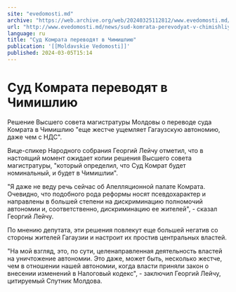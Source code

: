 ```yaml
---
site: "evedomosti.md"
archive: "https://web.archive.org/web/20240325112812/www.evedomosti.md/news/sud-komrata-perevodyat-v-chimishliyu"
url: "http://www.evedomosti.md/news/sud-komrata-perevodyat-v-chimishliyu"
language: ru
title: "Суд Комрата переводят в Чимишлию"
publication: '[[Moldavskie Vedomosti]]'
published: 2024-03-05T15:14
---
```


# Суд Комрата переводят в Чимишлию

Решение Высшего совета магистратуры Молдовы о переводе суда Комрата в Чимишлию "еще жестче ущемляет Гагаузскую автономию, даже чем с НДС".

Вице-спикер Народного собрания Георгий Лейчу отметил, что в настоящий момент ожидает копии решения Высшего совета магистратуры, "который определил, что Суд Комрат будет номинальный, и будет в Чимишлии".

"Я даже не веду речь сейчас об Апелляционной палате Комрата. Очевидно, что подобного рода реформы носят псевдохарактер и направлены в большей степени на дискриминацию полномочий автономии и, соответственно, дискриминацию ее жителей", - сказал Георгий Лейчу.

По мнению депутата, эти решения повлекут еще большей негатив со стороны жителей Гагаузии и настроит их простив центральных властей.

"На мой взгляд, это, по сути, целенаправленная деятельность властей на уничтожение автономии. Это даже, может быть, несколько жестче, чем в отношении нашей автономии, когда власти приняли закон о внесении изменений в Налоговый кодекс", - заключил Георгий Лейчу, цитируемый Спутник Молдова.